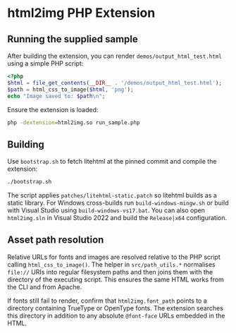 # html2img PHP Extension

## Running the supplied sample

After building the extension, you can render `demos/output_html_test.html` using a simple PHP script:

```php
<?php
$html = file_get_contents(__DIR__ . '/demos/output_html_test.html');
$path = html_css_to_image($html, 'png');
echo "Image saved to: $path\n";
```

Ensure the extension is loaded:

```bash
php -dextension=html2img.so run_sample.php
```

## Building

Use `bootstrap.sh` to fetch litehtml at the pinned commit and compile the extension:

```bash
./bootstrap.sh
```

The script applies `patches/litehtml-static.patch` so litehtml builds as a static library.
For Windows cross-builds run `build-windows-mingw.sh` or build with Visual Studio using `build-windows-vs17.bat`.
You can also open `html2img.sln` in Visual Studio 2022 and build the `Release|x64` configuration.


## Asset path resolution

Relative URLs for fonts and images are resolved relative to the PHP script calling
`html_css_to_image()`. The helper in `src/path_utils.*` normalises `file://` URIs
into regular filesystem paths and then joins them with the directory of the
executing script. This ensures the same HTML works from the CLI and from Apache.

If fonts still fail to render, confirm that `html2img.font_path` points to a
directory containing TrueType or OpenType fonts. The extension searches this
directory in addition to any absolute `@font-face` URLs embedded in the HTML.
